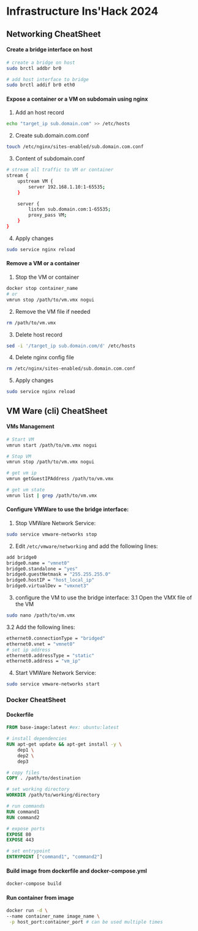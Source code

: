 # Infrastructure Ins'Hack 2024
## Networking CheatSheet
#### Create a bridge interface on host
```bash
# create a bridge on host
sudo brctl addbr br0

# add host interface to bridge
sudo brctl addif br0 eth0
```
#### Expose a container or a VM on subdomain using nginx
1. Add an host record
```bash
echo "target_ip sub.domain.com" >> /etc/hosts
```
2. Create sub.domain.com.conf
```bash
touch /etc/nginx/sites-enabled/sub.domain.com.conf
```
3. Content of subdomain.conf
```bash
# stream all traffic to VM or container
stream {
    upstream VM {
        server 192.168.1.10:1-65535;
    }

    server {
        listen sub.domain.com:1-65535; 
        proxy_pass VM;
    }
}
```
4. Apply changes
```bash
sudo service nginx reload
```
#### Remove a VM or a container
1. Stop the VM or container
```bash
docker stop container_name
# or 
vmrun stop /path/to/vm.vmx nogui
```
2. Remove the VM file if needed
```bash
rm /path/to/vm.vmx
```
3. Delete host record
```bash
sed -i '/target_ip sub.domain.com/d' /etc/hosts
```
4. Delete nginx config file
```bash
rm /etc/nginx/sites-enabled/sub.domain.com.conf
```
5. Apply changes
```bash
sudo service nginx reload
```
## VM Ware (cli) CheatSheet
#### VMs Management
```bash
# Start VM
vmrun start /path/to/vm.vmx nogui

# Stop VM
vmrun stop /path/to/vm.vmx nogui

# get vm ip
vmrun getGuestIPAddress /path/to/vm.vmx

# get vm state
vmrun list | grep /path/to/vm.vmx
```
#### Configure VMWare to use the bridge interface:
1. Stop VMWare Network Service: 
```bash	
sudo service vmware-networks stop
```
2. Edit `/etc/vmware/networking` and add the following lines:
```bash
add bridge0
bridge0.name = "vmnet0"
bridge0.standalone = "yes"
bridge0.guestNetmask = "255.255.255.0"
bridge0.hostIP = "host_local_ip"
bridge0.virtualDev = "vmxnet3"
```
3. configure the VM to use the bridge interface:
3.1 Open the VMX file of the VM
```bash
sudo nano /path/to/vm.vmx
```
3.2 Add the following lines:
```bash
ethernet0.connectionType = "bridged"
ethernet0.vnet = "vmnet0"
# set ip address
ethernet0.addressType = "static"
ethernet0.address = "vm_ip"
```
4. Start VMWare Network Service:
```bash
sudo service vmware-networks start
```
### Docker CheatSheet
#### Dockerfile
```dockerfile
FROM base-image:latest #ex: ubuntu:latest

# install dependencies
RUN apt-get update && apt-get install -y \
    dep1 \
    dep2 \
    dep3

# copy files
COPY . /path/to/destination

# set working directory
WORKDIR /path/to/working/directory

# run commands
RUN command1
RUN command2

# expose ports
EXPOSE 80
EXPOSE 443

# set entrypoint
ENTRYPOINT ["command1", "command2"]
```
#### Build image from dockerfile and docker-compose.yml
```bash
docker-compose build
```
#### Run container from image
```bash
docker run -d \
--name container_name image_name \
 -p host_port:container_port # can be used multiple times
```